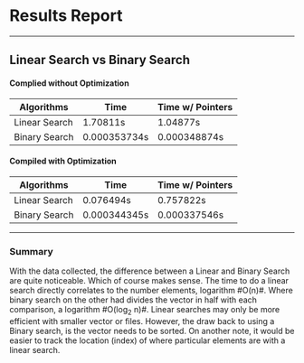 # Results Report
------------------------------------------------------------
## Linear Search vs Binary Search
#### Complied without Optimization 
|    Algorithms    |       Time       | Time w/ Pointers |
|------------------|------------------|------------------|
|  Linear Search   | 1.70811s         | 1.04877s         |
|  Binary Search   | 0.000353734s     | 0.000348874s     |


#### Compiled with Optimization

|    Algorithms    |       Time       | Time w/ Pointers |
|------------------|------------------|------------------|
|  Linear Search   | 0.076494s        | 0.757822s        |
|  Binary Search   | 0.000344345s     | 0.000337546s     |

------------------------------------------------------------
### Summary

With the data collected, the difference between a Linear and Binary Search are quite noticeable. Which of course makes sense. The time to do a linear search directly correlates to the number elements, logarithm  #O(n)#. Where binary search on the other had divides the vector in half with each comparison, a logarithm  #O(log<sub>2</sub> n)#. Linear searches may only be more efficient with smaller vector or files.  However, the draw back to using a Binary search, is the vector needs to be sorted. On another note, it would be easier to track the location (index) of where particular elements are with a linear search.  
